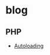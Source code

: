 # blog

## PHP
- [Autoloading](https://github.com/lambdacoresw/blog/blob/main/categories/php/autoload.md)
